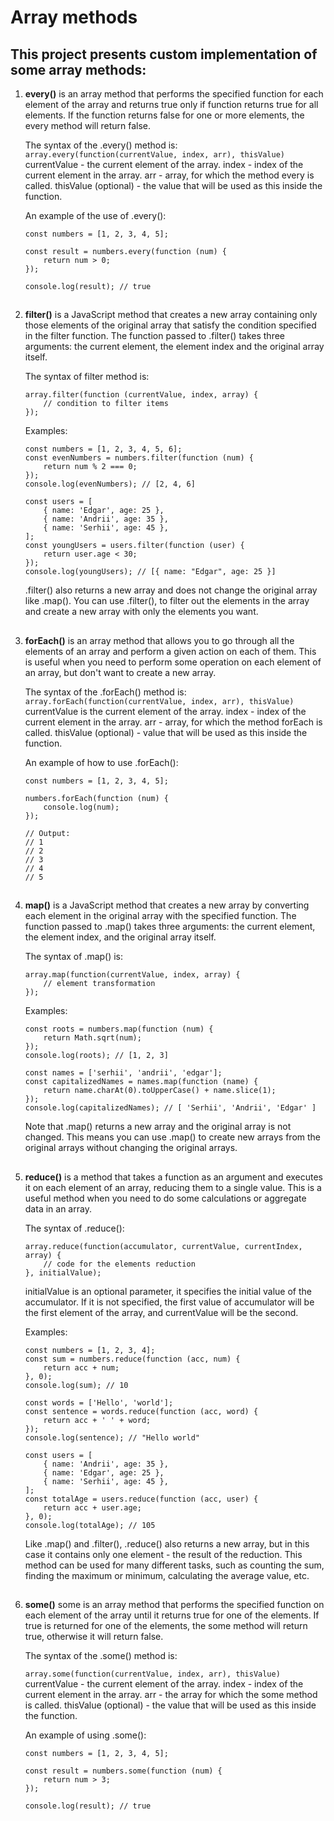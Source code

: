 # Array methods

## This project presents custom implementation of some array methods:

1.  **every()** is an array method that performs the specified function for each element of the array and returns true only if
    function returns true for all elements. If the function returns false for one or more elements, the every method will return
    false.

    The syntax of the .every() method is:
    `array.every(function(currentValue, index, arr), thisValue)`
    currentValue - the current element of the array.
    index - index of the current element in the array.
    arr - array, for which the method every is called.
    thisValue (optional) - the value that will be used as this inside the function.

    An example of the use of .every():

    ```
    const numbers = [1, 2, 3, 4, 5];

    const result = numbers.every(function (num) {
        return num > 0;
    });

    console.log(result); // true
    ```

##

2.  **filter()** is a JavaScript method that creates a new array containing only those elements of the original array that
    satisfy the condition specified in the filter function. The function passed to .filter() takes three arguments: the current
    element, the element index and the original array itself.

    The syntax of filter method is:

    ```
    array.filter(function (currentValue, index, array) {
        // condition to filter items
    });

    ```

    Examples:

    ```
    const numbers = [1, 2, 3, 4, 5, 6];
    const evenNumbers = numbers.filter(function (num) {
        return num % 2 === 0;
    });
    console.log(evenNumbers); // [2, 4, 6]
    ```

    ```
    const users = [
        { name: 'Edgar', age: 25 },
        { name: 'Andrii', age: 35 },
        { name: 'Serhii', age: 45 },
    ];
    const youngUsers = users.filter(function (user) {
        return user.age < 30;
    });
    console.log(youngUsers); // [{ name: "Edgar", age: 25 }]
    ```

    .filter() also returns a new array and does not change the original array like .map(). You can use .filter(),
    to filter out the elements in the array and create a new array with only the elements you want.

##

3.  **forEach()** is an array method that allows you to go through all the elements of an array and perform
    a given action on each of them. This is useful when you need to perform some operation on each element of
    an array, but don't want to create a new array.

    The syntax of the .forEach() method is:
    `array.forEach(function(currentValue, index, arr), thisValue)`
    currentValue is the current element of the array.
    index - index of the current element in the array.
    arr - array, for which the method forEach is called.
    thisValue (optional) - value that will be used as this inside the function.

    An example of how to use .forEach():

    ```
    const numbers = [1, 2, 3, 4, 5];

    numbers.forEach(function (num) {
        console.log(num);
    });

    // Output:
    // 1
    // 2
    // 3
    // 4
    // 5

    ```

##

4. **map()** is a JavaScript method that creates a new array by converting each element in the
   original array with the specified function. The function passed to .map() takes three arguments:
   the current element, the element index, and the original array itself.

    The syntax of .map() is:

    ```
    array.map(function(currentValue, index, array) {
        // element transformation
    });
    ```

    Examples:

    ```
    const roots = numbers.map(function (num) {
        return Math.sqrt(num);
    });
    console.log(roots); // [1, 2, 3]
    ```

    ```
    const names = ['serhii', 'andrii', 'edgar'];
    const capitalizedNames = names.map(function (name) {
        return name.charAt(0).toUpperCase() + name.slice(1);
    });
    console.log(capitalizedNames); // [ 'Serhii', 'Andrii', 'Edgar' ]
    ```

    Note that .map() returns a new array and the original array is not changed. This means you can use
    .map() to create new arrays from the original arrays without changing the original arrays.

##

5. **reduce()** is a method that takes a function as an argument and executes it on each element of an
   array, reducing them to a single value. This is a useful method when you need to do some
   calculations or aggregate data in an array.

    The syntax of .reduce():

    ```
    array.reduce(function(accumulator, currentValue, currentIndex, array) {
        // code for the elements reduction
    }, initialValue);
    ```

    initialValue is an optional parameter, it specifies the initial value of the accumulator. If it is
    not specified, the first value of accumulator will be the first element of the array, and
    currentValue will be the second.

    Examples:

    ```
    const numbers = [1, 2, 3, 4];
    const sum = numbers.reduce(function (acc, num) {
        return acc + num;
    }, 0);
    console.log(sum); // 10
    ```

    ```
    const words = ['Hello', 'world'];
    const sentence = words.reduce(function (acc, word) {
        return acc + ' ' + word;
    });
    console.log(sentence); // "Hello world"
    ```

    ```
    const users = [
        { name: 'Andrii', age: 35 },
        { name: 'Edgar', age: 25 },
        { name: 'Serhii', age: 45 },
    ];
    const totalAge = users.reduce(function (acc, user) {
        return acc + user.age;
    }, 0);
    console.log(totalAge); // 105
    ```

    Like .map() and .filter(), .reduce() also returns a new array, but in this case it contains only one
    element - the result of the reduction. This method can be used for many different tasks, such as
    counting the sum, finding the maximum or minimum, calculating the average value, etc.

##

6. **some()** some is an array method that performs the specified function on each element of the array
   until it returns true for one of the elements. If true is returned for one of the elements, the some
   method will return true, otherwise it will return false.

    The syntax of the .some() method is:

    `array.some(function(currentValue, index, arr), thisValue)`
    currentValue - the current element of the array.
    index - index of the current element in the array.
    arr - the array for which the some method is called.
    thisValue (optional) - the value that will be used as this inside the function.

    An example of using .some():

    ```
    const numbers = [1, 2, 3, 4, 5];

    const result = numbers.some(function (num) {
        return num > 3;
    });

    console.log(result); // true
    ```
